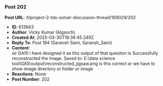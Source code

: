 ### Post 202
**Post URL**: /t/project-2-tds-solver-discussion-thread/169029/202
- **ID**: 613663
- **Author**: Vicky Kumar (Algsoch)
- **Created At**: 2025-03-30T18:36:45.249Z
- **Reply To**: Post 194 (Saransh Saini, Saransh_Saini)
- **Content**:  
  sir GA10 i have designed it as this output of that quesiton is Successfully reconstructed the image. Saved to: E:\data science tool\GA5\output\reconstructed_jigsaw.png
is this correct or we have to show image directory or folder or image
- **Reactions**: None
- **Post Number**: 202

